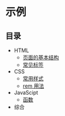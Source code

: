 # 示例
## 目录
* HTML
  * [页面的基本结构](https://zhifeclub.github.io/front-end-learn/resource/demos/html/struct)
  * [常见标签](https://zhifeclub.github.io/front-end-learn/resource/demos/html/tags)
* CSS
  * [常用样式](https://zhifeclub.github.io/front-end-learn/resource/demos/css/)
  * [rem 用法](https://zhifeclub.github.io/front-end-learn/resource/demos/rem/)
* JavaScipt
  * [函数](https://zhifeclub.github.io/front-end-learn/resource/demos/function/)
* 综合
